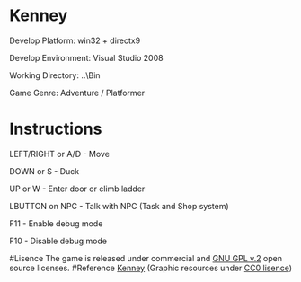 # Kenney
Develop Platform: win32 + directx9

Develop Environment: Visual Studio 2008

Working Directory: ..\Bin

Game Genre: Adventure / Platformer

# Instructions
LEFT/RIGHT or A/D  - Move

DOWN       or S    - Duck

UP         or W    - Enter door or climb ladder

LBUTTON on NPC     - Talk with NPC (Task and Shop system)

F11                - Enable debug mode

F10                - Disable debug mode

#Lisence
The game is released under commercial and [GNU GPL v.2](http://www.gnu.org/licenses/old-licenses/gpl-2.0.html) open source licenses.
#Reference
[Kenney](http://www.kenney.nl) (Graphic resources under [CC0 lisence](https://creativecommons.org/publicdomain/zero/1.0/))
